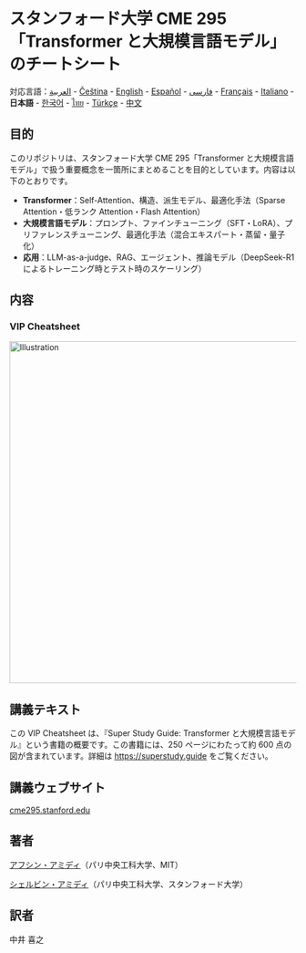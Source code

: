 # スタンフォード大学 CME 295「Transformer と大規模言語モデル」のチートシート
対応言語：[العربية](https://github.com/afshinea/stanford-cme-295-transformers-large-language-models/tree/main/ar) - [Čeština](https://github.com/afshinea/stanford-cme-295-transformers-large-language-models/tree/main/cs) - [English](https://github.com/afshinea/stanford-cme-295-transformers-large-language-models/tree/main/en) - [Español](https://github.com/afshinea/stanford-cme-295-transformers-large-language-models/tree/main/es) - [فارسی](https://github.com/afshinea/stanford-cme-295-transformers-large-language-models/tree/main/fa) - [Français](https://github.com/afshinea/stanford-cme-295-transformers-large-language-models/tree/main/fr) - [Italiano](https://github.com/afshinea/stanford-cme-295-transformers-large-language-models/tree/main/it) - **日本語** - [한국어](https://github.com/afshinea/stanford-cme-295-transformers-large-language-models/tree/main/ko) - [ไทย](https://github.com/afshinea/stanford-cme-295-transformers-large-language-models/tree/main/th) - [Türkçe](https://github.com/afshinea/stanford-cme-295-transformers-large-language-models/tree/main/tr) - [中文](https://github.com/afshinea/stanford-cme-295-transformers-large-language-models/tree/main/zh)

## 目的
このリポジトリは、スタンフォード大学 CME 295「Transformer と大規模言語モデル」で扱う重要概念を一箇所にまとめることを目的としています。内容は以下のとおりです。
- **Transformer**：Self-Attention、構造、派生モデル、最適化手法（Sparse Attention・低ランク Attention・Flash Attention）
- **大規模言語モデル**：プロンプト、ファインチューニング（SFT・LoRA）、プリファレンスチューニング、最適化手法（混合エキスパート・蒸留・量子化）
- **応用**：LLM-as-a-judge、RAG、エージェント、推論モデル（DeepSeek-R1 によるトレーニング時とテスト時のスケーリング）

## 内容
### VIP Cheatsheet
<a href="https://github.com/afshinea/stanford-cme-295-transformers-large-language-models/blob/main/ja/cheatsheet-transformers-large-language-models.pdf"><img src="https://cme295.stanford.edu/cheatsheet-ja.png" alt="Illustration" width="600px"/></a>

## 講義テキスト
この VIP Cheatsheet は、『Super Study Guide: Transformer と大規模言語モデル』という書籍の概要です。この書籍には、250 ページにわたって約 600 点の図が含まれています。詳細は https://superstudy.guide をご覧ください。

## 講義ウェブサイト
[cme295.stanford.edu](https://cme295.stanford.edu/)

## 著者
[アフシン・アミディ](https://www.linkedin.com/in/afshineamidi/)（パリ中央工科大学、MIT）

[シェルビン・アミディ](https://www.linkedin.com/in/shervineamidi/)（パリ中央工科大学、スタンフォード大学）

## 訳者
中井 喜之
